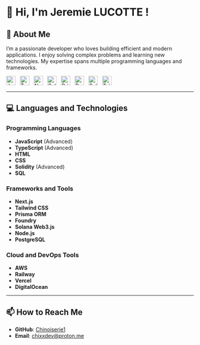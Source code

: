 # 👋 Hi, I'm Jeremie LUCOTTE !

## 🌟 About Me
I’m a passionate developer who loves building efficient and modern applications. I enjoy solving complex problems and learning new technologies. My expertise spans multiple programming languages and frameworks.

[<img src="https://img.shields.io/badge/JavaScript-282C34?logo=javascript&logoColor=F7DF1E" alt="JavaScript logo" title="JavaScript" height="25" />][tech_tools_anchor]
&nbsp;
[<img src="https://img.shields.io/badge/TypeScript-282C34?logo=typescript&logoColor=3178C6" alt="TypeScript logo" title="TypeScript" height="25" />][tech_tools_anchor]
&nbsp;
[<img src="https://img.shields.io/badge/Next.js-282C34?logo=next.js&logoColor=FFFFFF" alt="Next.js logo" title="Next.js" height="25" />][tech_tools_anchor]
&nbsp;
[<img src="https://img.shields.io/badge/Solidity-282C34?logo=solidity&logoColor=363636" alt="Solidity logo" title="Solidity" height="25" />][tech_tools_anchor]
&nbsp;
[<img src="https://img.shields.io/badge/Prisma-282C34?logo=prisma&logoColor=2D3748" alt="Prisma logo" title="Prisma" height="25" />][tech_tools_anchor]
&nbsp;
[<img src="https://img.shields.io/badge/PostgreSQL-282C34?logo=postgresql&logoColor=4169E1" alt="PostgreSQL logo" title="PostgreSQL" height="25" />][tech_tools_anchor]
&nbsp;
[<img src="https://img.shields.io/badge/Solana-282C34?logo=solana&logoColor=00FFA3" alt="Solana logo" title="Solana" height="25" />][tech_tools_anchor]
&nbsp;
[<img src="https://img.shields.io/badge/Tailwind%20CSS-282C34?logo=tailwindcss&logoColor=06B6D4" alt="Tailwind CSS logo" title="Tailwind CSS" height="25" />][tech_tools_anchor]


---

## 💻 Languages and Technologies

### Programming Languages
- **JavaScript** (Advanced)
- **TypeScript** (Advanced)
- **HTML**
- **CSS**
- **Solidity** (Advanced)
- **SQL**

### Frameworks and Tools
- **Next.js**
- **Tailwind CSS**
- **Prisma ORM**
- **Foundry**
- **Solana Web3.js**
- **Node.js**
- **PostgreSQL**

### Cloud and DevOps Tools
- **AWS**
- **Railway**
- **Vercel**
- **DigitalOcean**

---

## 📫 How to Reach Me
- **GitHub**: [Chinoiserie1](https://github.com/Chinoiserie1)
- **Email**: chixxdev@proton.me

[tech_tools_anchor]: #about
